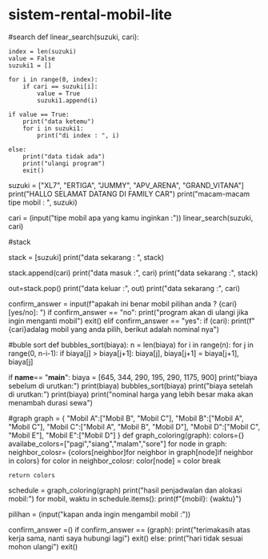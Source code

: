 # sistem-rental-mobil-lite

#search
def linear_search(suzuki, cari):
    
    index = len(suzuki)
    value = False
    suzuki1 = []
    
    for i in range(0, index):
        if cari == suzuki[i]:
            value = True
            suzuki1.append(i)
    
    if value == True:
        print("data ketemu")
        for i in suzuki1:
            print("di index : ", i)
    
    else:
        print("data tidak ada")
        print("ulangi program")
        exit()
        
suzuki = ["XL7", "ERTIGA", "JUMMY", "APV_ARENA", "GRAND_VITANA"]
print("HALLO SELAMAT DATANG DI FAMILY CAR")
print("macam-macam tipe mobil : ", suzuki)

cari = (input("tipe mobil apa yang kamu inginkan :"))
linear_search(suzuki, cari)

#stack

stack = [suzuki]
print("data sekarang : ", stack)

stack.append(cari)
print("data masuk :", cari)
print("data sekarang :", stack)

out=stack.pop()
print("data keluar :", out)
print("data sekarang :", cari)

confirm_answer = input(f"apakah ini benar mobil pilihan anda ? {cari} [yes/no]: ")
if confirm_answer == "no":
    print("program akan di ulangi jika ingin menganti mobil")
    exit()
elif confirm_answer == "yes":
    if (cari):
        print(f"{cari}adalag mobil yang anda pilih, berikut adalah nominal nya")

#buble sort
def bubbles_sort(biaya):
    n = len(biaya)
    for i in range(n):
        for j in range(0, n-i-1):
            if biaya[j] > biaya[j+1]:
                biaya[j], biaya[j+1] = biaya[j+1], biaya[j]

if __name__== "__main__":
    biaya = [645, 344, 290, 195, 290, 1175, 900]
    print("biaya sebelum di urutkan:")
    print(biaya)
    bubbles_sort(biaya)
    print("biaya setelah di urutkan:")
    print(biaya)
    print("nominal harga yang lebih besar maka akan menambah durasi sewa")

#graph
graph = {
    "Mobil A":["Mobil B", "Mobil C"],
    "Mobil B":["Mobil A", "Mobil C"],
    "Mobil C":["Mobil A", "Mobil B", "Mobil D"],
    "Mobil D":["Mobil C", "Mobil E"],
    "Mobil E":["Mobil D"]
}
def graph_coloring(graph):
    colors={}
    availabe_colors=["pagi","siang","malam","sore"]
    for node in graph:
        neighbor_colosr= {colors[neighbor]for neighbor in graph[node]if neighbor in colors}
        for color in neighbor_colosr:
            color[node] = color
            break
        
    return colors

schedule = graph_coloring(graph)
print("hasil penjadwalan dan alokasi mobil:")
for mobil, waktu in schedule.items():
    print(f"{mobil}: {waktu}")

pilihan = (input("kapan anda ingin mengambil mobil :"))

confirm_answer =()
if confirm_answer == (graph):
    print("terimakasih atas kerja sama, nanti saya hubungi lagi")
    exit()
else:
    print("hari tidak sesuai mohon ulangi")
    exit()
